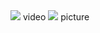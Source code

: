 <img width="{40%}" src="https://github.com/kim04st/Creative_Engineering/assets/127822697/1f85e216-c962-4da8-bfca-806ecd459df2">
video

<img width="{40%}" src="https://github.com/kim04st/Creative_Engineering/assets/127822697/c07b5f18-fb35-4a34-8dee-f58bc4fb8365">
picture
